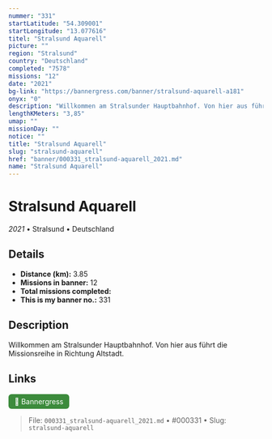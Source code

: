 ```yaml
---
nummer: "331"
startLatitude: "54.309001"
startLongitude: "13.077616"
titel: "Stralsund Aquarell"
picture: ""
region: "Stralsund"
country: "Deutschland"
completed: "7578"
missions: "12"
date: "2021"
bg-link: "https://bannergress.com/banner/stralsund-aquarell-a181"
onyx: "0"
description: "Willkommen am Stralsunder Hauptbahnhof. Von hier aus führt die Missionsreihe in Richtung Altstadt."
lengthKMeters: "3,85"
umap: ""
missionDay: ""
notice: ""
title: "Stralsund Aquarell"
slug: "stralsund-aquarell"
href: "banner/000331_stralsund-aquarell_2021.md"
name: "Stralsund Aquarell"
---
```

# Stralsund Aquarell

*2021* • Stralsund • Deutschland





## Details
- **Distance (km):** 3.85
- **Missions in banner:** 12
- **Total missions completed:** 
- **This is my banner no.:** 331



## Description
Willkommen am Stralsunder Hauptbahnhof. Von hier aus führt die Missionsreihe in Richtung Altstadt.



## Links
<a href="https://bannergress.com/banner/stralsund-aquarell-a181" target="_blank" style="display:inline-block;margin-right:8px;padding:6px 12px;background:#3c8b3c;color:#fff;text-decoration:none;border-radius:6px;">🔗 Bannergress</a>



> File: `000331_stralsund-aquarell_2021.md` • #000331 • Slug: `stralsund-aquarell`

